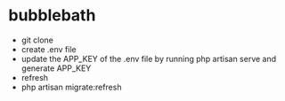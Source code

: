 # bubblebath
- git clone
- create .env file
- update the APP_KEY of the .env file by running php artisan serve and generate APP_KEY
- refresh
- php artisan migrate:refresh
